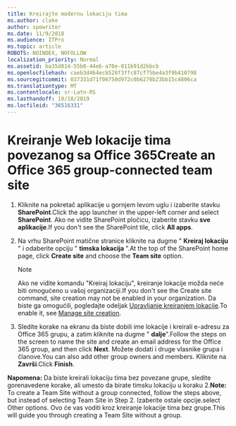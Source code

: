 ```yaml
---
title: Kreirajte modernu lokaciju tima
ms.author: clake
author: spowriter
ms.date: 11/9/2018
ms.audience: ITPro
ms.topic: article
ROBOTS: NOINDEX, NOFOLLOW
localization_priority: Normal
ms.assetid: ba35d814-55b8-44e6-a70e-011b91d2bbcb
ms.openlocfilehash: caeb3d464ecb528f3ffc87cf75be4a3f9b410798
ms.sourcegitcommit: 037331d71f06750d972c0b6278b23bb15c4806ca
ms.translationtype: MT
ms.contentlocale: sr-Latn-RS
ms.lasthandoff: 10/18/2019
ms.locfileid: "36516331"
---
```

# <a name="create-an-office-365-group-connected-team-site"></a><span data-ttu-id="7ca28-102">Kreiranje Web lokacije tima povezanog sa Office 365</span><span class="sxs-lookup"><span data-stu-id="7ca28-102">Create an Office 365 group-connected team site</span></span>

1. <span data-ttu-id="7ca28-103">Kliknite na pokretač aplikacije u gornjem levom uglu i izaberite stavku **SharePoint**.</span><span class="sxs-lookup"><span data-stu-id="7ca28-103">Click the app launcher in the upper-left corner and select **SharePoint**.</span></span> <span data-ttu-id="7ca28-104">Ako ne vidite SharePoint pločicu, izaberite stavku **sve aplikacije**.</span><span class="sxs-lookup"><span data-stu-id="7ca28-104">If you don't see the SharePoint tile, click **All apps**.</span></span>
    
2. <span data-ttu-id="7ca28-105">Na vrhu SharePoint matične stranice kliknite na dugme " **Kreiraj lokaciju** " i odaberite opciju " **timska lokacija** ".</span><span class="sxs-lookup"><span data-stu-id="7ca28-105">At the top of the SharePoint home page, click **Create site** and choose the **Team site** option.</span></span> 
    
    > [!NOTE]
    > <span data-ttu-id="7ca28-106">Ako ne vidite komandu "Kreiraj lokaciju", kreiranje lokacije možda neće biti omogućeno u vašoj organizaciji.</span><span class="sxs-lookup"><span data-stu-id="7ca28-106">If you don't see the Create site command, site creation may not be enabled in your organization.</span></span> <span data-ttu-id="7ca28-107">Da biste ga omogućili, pogledajte odeljak [Upravljanje kreiranjem lokacije](https://go.microsoft.com/fwlink/?linkid=2009644).</span><span class="sxs-lookup"><span data-stu-id="7ca28-107">To enable it, see [Manage site creation](https://go.microsoft.com/fwlink/?linkid=2009644).</span></span> 
  
3. <span data-ttu-id="7ca28-108">Sledite korake na ekranu da biste dobili ime lokacije i kreirali e-adresu za Office 365 grupu, a zatim kliknite na dugme " **dalje**".</span><span class="sxs-lookup"><span data-stu-id="7ca28-108">Follow the steps on the screen to name the site and create an email address for the Office 365 group, and then click **Next**.</span></span> <span data-ttu-id="7ca28-109">Možete dodati i druge vlasnike grupa i članove.</span><span class="sxs-lookup"><span data-stu-id="7ca28-109">You can also add other group owners and members.</span></span> <span data-ttu-id="7ca28-110">Kliknite na **Završi**.</span><span class="sxs-lookup"><span data-stu-id="7ca28-110">Click **Finish**.</span></span>
  
 <span data-ttu-id="7ca28-111">**Napomena:** Da biste kreirali lokaciju tima bez povezane grupe, sledite gorenavedene korake, ali umesto da birate timsku lokaciju u koraku 2.</span><span class="sxs-lookup"><span data-stu-id="7ca28-111">**Note:** To create a Team Site without a group connected, follow the steps above, but instead of selecting Team Site in Step 2.</span></span> <span data-ttu-id="7ca28-112">Izaberite ostale opcije.</span><span class="sxs-lookup"><span data-stu-id="7ca28-112">select Other options.</span></span> <span data-ttu-id="7ca28-113">Ovo će vas voditi kroz kreiranje lokacije tima bez grupe.</span><span class="sxs-lookup"><span data-stu-id="7ca28-113">This will guide you through creating a Team Site without a group.</span></span> 
    

